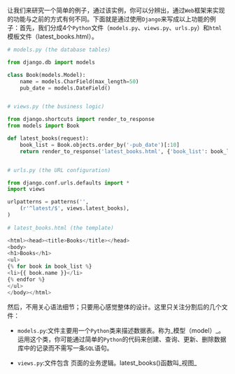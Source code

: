让我们来研究一个简单的例子，通过该实例，你可以分辨出，通过`Web`框架来实现的功能与之前的方式有何不同。下面就是通过使用`Django`来写成以上功能的例子：首先，我们分成4个`Python`文件（`models.py`、`views.py`、`urls.py`）和`html`模板文件（latest_books.html）。
```python
# models.py (the database tables)

from django.db import models

class Book(models.Model):
    name = models.CharField(max_length=50)
    pub_date = models.DateField()


# views.py (the business logic)

from django.shortcuts import render_to_response
from models import Book

def latest_books(request):
    book_list = Book.objects.order_by('-pub_date')[:10]
    return render_to_response('latest_books.html', {'book_list': book_list})


# urls.py (the URL configuration)

from django.conf.urls.defaults import *
import views

urlpatterns = patterns('',
    (r'^latest/$', views.latest_books),
)
    
# latest_books.html (the template)

<html><head><title>Books</title></head>
<body>
<h1>Books</h1>
<ul>
{% for book in book_list %}
<li>{{ book.name }}</li>
{% endfor %}
</ul>
</body></html>

```
然后，不用关心语法细节；只要用心感觉整体的设计。这里只关注分割后的几个文件：
- `models.py`:文件主要用一个`Python`类来描述数据表。称为_模型（model）_。运用这个类，你可能通过简单的`Python`的代码来创建、查询、更新、删除数据库中的记录而不需写一条`SQL`语句。
+ `views.py`:文件包含 页面的业务逻辑。latest_books()函数叫_视图_